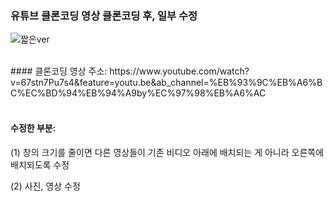### 유튜브 클론코딩 영상 클론코딩 후, 일부 수정
![짧은ver](https://user-images.githubusercontent.com/101965666/162182881-e4819e64-ec41-4e5b-87b3-bce7267751a1.gif)

<br>
#### 클론코딩 영상 주소: https://www.youtube.com/watch?v=67stn7Pu7s4&feature=youtu.be&ab_channel=%EB%93%9C%EB%A6%BC%EC%BD%94%EB%94%A9by%EC%97%98%EB%A6%AC

<br>
<br>

#### 수정한 부분: <br>
(1) 창의 크기를 줄이면 다른 영상들이 기존 비디오 아래에 배치되는 게 아니라 오른쪽에 배치되도록 수정

(2) 사진, 영상 수정

